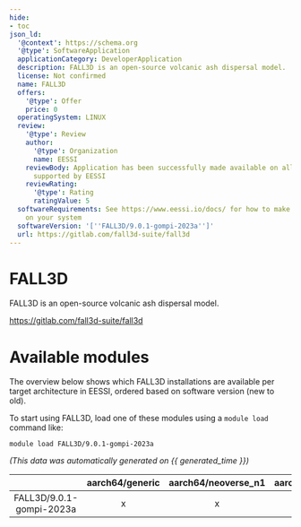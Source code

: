 ```yaml
---
hide:
- toc
json_ld:
  '@context': https://schema.org
  '@type': SoftwareApplication
  applicationCategory: DeveloperApplication
  description: FALL3D is an open-source volcanic ash dispersal model.
  license: Not confirmed
  name: FALL3D
  offers:
    '@type': Offer
    price: 0
  operatingSystem: LINUX
  review:
    '@type': Review
    author:
      '@type': Organization
      name: EESSI
    reviewBody: Application has been successfully made available on all architectures
      supported by EESSI
    reviewRating:
      '@type': Rating
      ratingValue: 5
  softwareRequirements: See https://www.eessi.io/docs/ for how to make EESSI available
    on your system
  softwareVersion: '[''FALL3D/9.0.1-gompi-2023a'']'
  url: https://gitlab.com/fall3d-suite/fall3d
---
```


FALL3D
======


FALL3D is an open-source volcanic ash dispersal model.

https://gitlab.com/fall3d-suite/fall3d
# Available modules


The overview below shows which FALL3D installations are available per target architecture in EESSI, ordered based on software version (new to old).

To start using FALL3D, load one of these modules using a `module load` command like:

```shell
module load FALL3D/9.0.1-gompi-2023a
```

*(This data was automatically generated on {{ generated_time }})*

| |aarch64/generic|aarch64/neoverse_n1|aarch64/neoverse_v1|aarch64/nvidia/grace|x86_64/generic|x86_64/amd/zen2|x86_64/amd/zen3|x86_64/amd/zen4|x86_64/intel/cascadelake|x86_64/intel/haswell|x86_64/intel/icelake|x86_64/intel/sapphirerapids|x86_64/intel/skylake_avx512|
| :---: | :---: | :---: | :---: | :---: | :---: | :---: | :---: | :---: | :---: | :---: | :---: | :---: | :---: |
|FALL3D/9.0.1-gompi-2023a|x|x|x|x|x|x|x|x|x|x|x|x|x|
